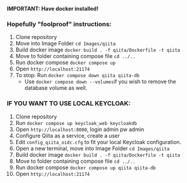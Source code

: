 **IMPORTANT: Have docker installed!**

### Hopefully "foolproof" instructions:
1. Clone repository
2. Move into Image Folder `cd Images/qiita`
3. Build docker image `docker build . -f qiita/Dockerfile -t qiita`
4. Move to folder containing compose file `cd ../..`
5. Run docker compose `docker compose up`
6. Open `http://localhost:21174`
7. To stop: Run `docker compose down qiita qiita-db`
    - Use `docker compose down --volumes`if you wish to remove the database volume as well.

### IF YOU WANT TO USE LOCAL KEYCLOAK:

1. Clone repository
2. Run `docker compose up keycloak_web keycloakdb`
3. Open `http://localhost:8080`, login admin pw admin
4. Configure Qiita as a service, create a user
5. Edit `config_qiita_oidc.cfg` to fit your local Keycloak configuration.
6. Open a new terminal, move into Image Folder `cd Images/qiita`
7. Build docker image `docker build . -f qiita/Dockerfile -t qiita`
8. Move to folder containing compose file `cd ../..`
9. Run docker compose `docker compose up qiita qiita-db`
10. Open `http://localhost:21174`